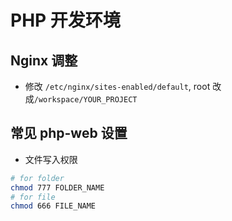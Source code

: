 # PHP 开发环境

## Nginx 调整

- 修改 `/etc/nginx/sites-enabled/default`, root 改成`/workspace/YOUR_PROJECT`

## 常见 php-web 设置

- 文件写入权限

```bash
# for folder
chmod 777 FOLDER_NAME
# for file
chmod 666 FILE_NAME
```

